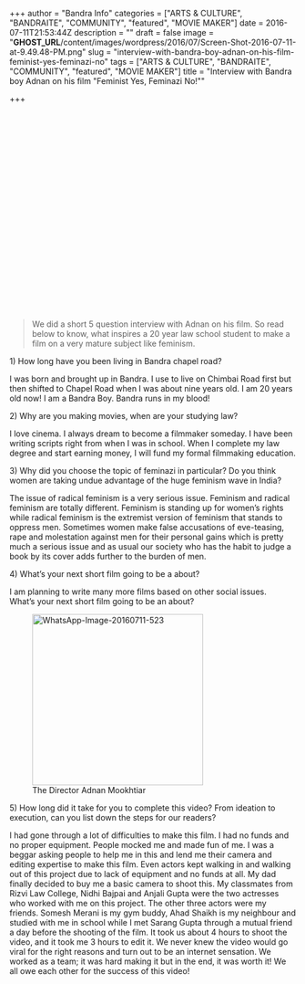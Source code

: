 +++
author = "Bandra Info"
categories = ["ARTS &amp; CULTURE", "BANDRAITE", "COMMUNITY", "featured", "MOVIE MAKER"]
date = 2016-07-11T21:53:44Z
description = ""
draft = false
image = "__GHOST_URL__/content/images/wordpress/2016/07/Screen-Shot-2016-07-11-at-9.49.48-PM.png"
slug = "interview-with-bandra-boy-adnan-on-his-film-feminist-yes-feminazi-no"
tags = ["ARTS &amp; CULTURE", "BANDRAITE", "COMMUNITY", "featured", "MOVIE MAKER"]
title = "Interview with Bandra boy Adnan on his film \"Feminist Yes, Feminazi No!\""

+++


<p><iframe src="httpss://www.youtube.com/embed/TbIBukH1Yok" width="660" height="350" frameborder="0" allowfullscreen="allowfullscreen"></iframe></p>
<blockquote>
<p style="text-align: left;">We did a short 5 question interview with Adnan on his film. So read below to know, what inspires a 20 year law school student to make a film on a very mature subject like feminism.</p>
</blockquote>
<p style="text-align: left;">1) How long have you been living in Bandra chapel road?</p>
<p>I was born and brought up in Bandra. I use to live on Chimbai Road first but then shifted to Chapel Road when I was about nine years old. I am 20 years old now! I am a Bandra Boy. Bandra runs in my blood!</p>
<p>2) Why are you making movies, when are your studying law?</p>
<p>I love cinema. I always dream to become a filmmaker someday. I have been writing scripts right from when I was in school. When I complete my law degree and start earning money, I will fund my formal filmmaking education.</p>
<p>3) <span class="s1">Why did you choose the topic of feminazi in particular? Do you think women are taking undue advantage of the huge feminism wave in India? </span></p>
<p>The issue of radical feminism is a very serious issue. Feminism and radical feminism are totally different. Feminism is standing up for women&#8217;s rights while radical feminism is the extremist version of feminism that stands to oppress men. Sometimes women make false accusations of eve-teasing, rape and molestation against men for their personal gains which is pretty much a serious issue and as usual our society who has the habit to judge a book by its cover adds further to the burden of men.</p>
<p>4) What&#8217;s your next short film going to be a about?</p>
<p>I am planning to write many more films based on other social issues.<br />
What&#8217;s your next short film going to be an about?</p>
<p><figure id="attachment_9378" aria-describedby="caption-attachment-9378" style="width: 300px" class="wp-caption alignright"><img loading="lazy" class="wp-image-9378" src="https://i2.wp.com/bandra.info/wp-content/uploads/2016/07/WhatsApp-Image-20160711-523.jpg?resize=300%2C300&#038;ssl=1" alt="WhatsApp-Image-20160711-523" width="300" height="300" srcset="https://i2.wp.com/bandra.info/wp-content/uploads/2016/07/WhatsApp-Image-20160711-523.jpg?resize=500%2C500&amp;ssl=1 500w, https://i2.wp.com/bandra.info/wp-content/uploads/2016/07/WhatsApp-Image-20160711-523.jpg?resize=150%2C150&amp;ssl=1 150w, https://i2.wp.com/bandra.info/wp-content/uploads/2016/07/WhatsApp-Image-20160711-523.jpg?resize=768%2C768&amp;ssl=1 768w, https://i2.wp.com/bandra.info/wp-content/uploads/2016/07/WhatsApp-Image-20160711-523.jpg?resize=1024%2C1024&amp;ssl=1 1024w, https://i2.wp.com/bandra.info/wp-content/uploads/2016/07/WhatsApp-Image-20160711-523.jpg?w=1224&amp;ssl=1 1224w" sizes="(max-width: 300px) 100vw, 300px" data-recalc-dims="1" /><figcaption id="caption-attachment-9378" class="wp-caption-text">The Director Adnan Mookhtiar</figcaption></figure></p>
<p>5) How long did it take for you to complete this video? From ideation to execution, can you list down the steps for our readers?</p>
<p>I had gone through a lot of difficulties to make this film. I had no funds and no proper equipment. People mocked me and made fun of me. I was a beggar asking people to help me in this and lend me their camera and editing expertise to make this film. Even actors kept walking in and walking out of this project due to lack of equipment and no funds at all. My dad finally decided to buy me a basic camera to shoot this. My classmates from Rizvi Law College, Nidhi Bajpai and Anjali Gupta were the two actresses who worked with me on this project. The other three actors were my friends. Somesh Merani is my gym buddy, Ahad Shaikh is my neighbour and studied with me in school while I met Sarang Gupta through a mutual friend a day before the shooting of the film. It took us about 4 hours to shoot the video, and it took me 3 hours to edit it. We never knew the video would go viral for the right reasons and turn out to be an internet sensation. We worked as a team; it was hard making it but in the end, it was worth it! We all owe each other for the success of this video!</p>



